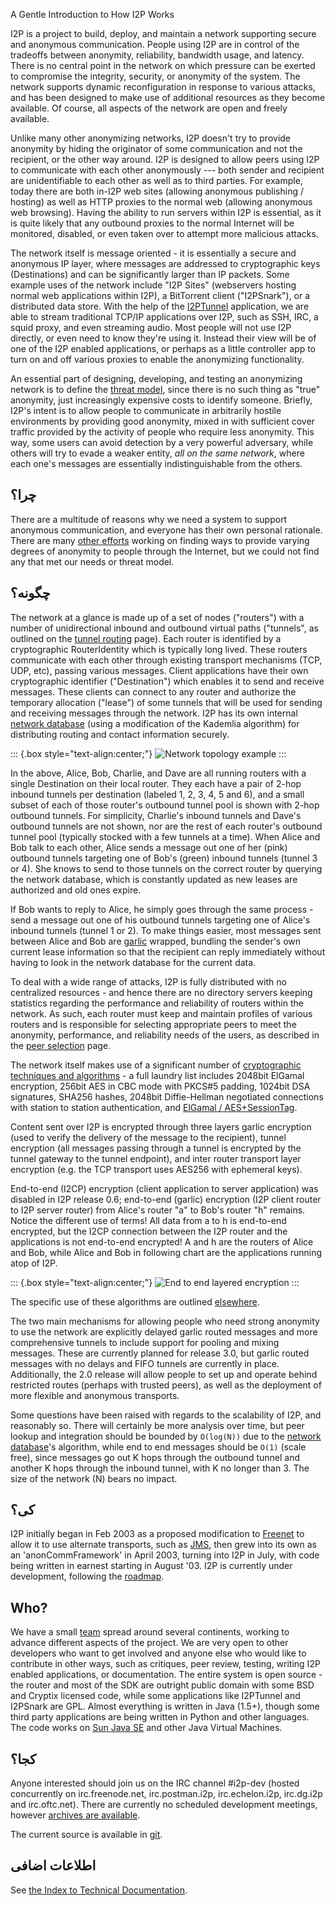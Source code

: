  A Gentle
Introduction to How I2P Works 

I2P is a project to build, deploy, and maintain a network supporting
secure and anonymous communication. People using I2P are in control of
the tradeoffs between anonymity, reliability, bandwidth usage, and
latency. There is no central point in the network on which pressure can
be exerted to compromise the integrity, security, or anonymity of the
system. The network supports dynamic reconfiguration in response to
various attacks, and has been designed to make use of additional
resources as they become available. Of course, all aspects of the
network are open and freely available.

Unlike many other anonymizing networks, I2P doesn\'t try to provide
anonymity by hiding the originator of some communication and not the
recipient, or the other way around. I2P is designed to allow peers using
I2P to communicate with each other anonymously --- both sender and
recipient are unidentifiable to each other as well as to third parties.
For example, today there are both in-I2P web sites (allowing anonymous
publishing / hosting) as well as HTTP proxies to the normal web
(allowing anonymous web browsing). Having the ability to run servers
within I2P is essential, as it is quite likely that any outbound proxies
to the normal Internet will be monitored, disabled, or even taken over
to attempt more malicious attacks.

The network itself is message oriented - it is essentially a secure and
anonymous IP layer, where messages are addressed to cryptographic keys
(Destinations) and can be significantly larger than IP packets. Some
example uses of the network include \"I2P Sites\" (webservers hosting
normal web applications within I2P), a BitTorrent client (\"I2PSnark\"),
or a distributed data store. With the help of the
[I2PTunnel]() application, we are able to
stream traditional TCP/IP applications over I2P, such as SSH, IRC, a
squid proxy, and even streaming audio. Most people will not use I2P
directly, or even need to know they\'re using it. Instead their view
will be of one of the I2P enabled applications, or perhaps as a little
controller app to turn on and off various proxies to enable the
anonymizing functionality.

An essential part of designing, developing, and testing an anonymizing
network is to define the [threat model](),
since there is no such thing as \"true\" anonymity, just increasingly
expensive costs to identify someone. Briefly, I2P\'s intent is to allow
people to communicate in arbitrarily hostile environments by providing
good anonymity, mixed in with sufficient cover traffic provided by the
activity of people who require less anonymity. This way, some users can
avoid detection by a very powerful adversary, while others will try to
evade a weaker entity, *all on the same network*, where each one\'s
messages are essentially indistinguishable from the others.

## چرا؟

There are a multitude of reasons why we need a system to support
anonymous communication, and everyone has their own personal rationale.
There are many [other efforts]() working on
finding ways to provide varying degrees of anonymity to people through
the Internet, but we could not find any that met our needs or threat
model.

## چگونه؟

The network at a glance is made up of a set of nodes (\"routers\") with
a number of unidirectional inbound and outbound virtual paths
(\"tunnels\", as outlined on the [tunnel
routing]() page). Each router is
identified by a cryptographic RouterIdentity which is typically long
lived. These routers communicate with each other through existing
transport mechanisms (TCP, UDP, etc), passing various messages. Client
applications have their own cryptographic identifier (\"Destination\")
which enables it to send and receive messages. These clients can connect
to any router and authorize the temporary allocation (\"lease\") of some
tunnels that will be used for sending and receiving messages through the
network. I2P has its own internal [network
database]() (using a modification of the Kademlia
algorithm) for distributing routing and contact information securely.

::: {.box style="text-align:center;"}
![Network topology
example](images/net.png "Network topology example")
:::

In the above, Alice, Bob, Charlie, and Dave are all running routers with
a single Destination on their local router. They each have a pair of
2-hop inbound tunnels per destination (labeled 1, 2, 3, 4, 5 and 6), and
a small subset of each of those router\'s outbound tunnel pool is shown
with 2-hop outbound tunnels. For simplicity, Charlie\'s inbound tunnels
and Dave\'s outbound tunnels are not shown, nor are the rest of each
router\'s outbound tunnel pool (typically stocked with a few tunnels at
a time). When Alice and Bob talk to each other, Alice sends a message
out one of her (pink) outbound tunnels targeting one of Bob\'s (green)
inbound tunnels (tunnel 3 or 4). She knows to send to those tunnels on
the correct router by querying the network database, which is constantly
updated as new leases are authorized and old ones expire.

If Bob wants to reply to Alice, he simply goes through the same
process - send a message out one of his outbound tunnels targeting one
of Alice\'s inbound tunnels (tunnel 1 or 2). To make things easier, most
messages sent between Alice and Bob are
[garlic]() wrapped, bundling the
sender\'s own current lease information so that the recipient can reply
immediately without having to look in the network database for the
current data.

To deal with a wide range of attacks, I2P is fully distributed with no
centralized resources - and hence there are no directory servers keeping
statistics regarding the performance and reliability of routers within
the network. As such, each router must keep and maintain profiles of
various routers and is responsible for selecting appropriate peers to
meet the anonymity, performance, and reliability needs of the users, as
described in the [peer selection]() page.

The network itself makes use of a significant number of [cryptographic
techniques and algorithms]() - a full
laundry list includes 2048bit ElGamal encryption, 256bit AES in CBC mode
with PKCS#5 padding, 1024bit DSA signatures, SHA256 hashes, 2048bit
Diffie-Hellman negotiated connections with station to station
authentication, and [ElGamal /
AES+SessionTag]().

Content sent over I2P is encrypted through three layers garlic
encryption (used to verify the delivery of the message to the
recipient), tunnel encryption (all messages passing through a tunnel is
encrypted by the tunnel gateway to the tunnel endpoint), and inter
router transport layer encryption (e.g. the TCP transport uses AES256
with ephemeral keys).

End-to-end (I2CP) encryption (client application to server application)
was disabled in I2P release 0.6; end-to-end (garlic) encryption (I2P
client router to I2P server router) from Alice\'s router \"a\" to Bob\'s
router \"h\" remains. Notice the different use of terms! All data from a
to h is end-to-end encrypted, but the I2CP connection between the I2P
router and the applications is not end-to-end encrypted! A and h are the
routers of Alice and Bob, while Alice and Bob in following chart are the
applications running atop of I2P.

::: {.box style="text-align:center;"}
![End to end layered
encryption](images/endToEndEncryption.png "End to end layered encryption")
:::

The specific use of these algorithms are outlined
[elsewhere]().

The two main mechanisms for allowing people who need strong anonymity to
use the network are explicitly delayed garlic routed messages and more
comprehensive tunnels to include support for pooling and mixing
messages. These are currently planned for release 3.0, but garlic routed
messages with no delays and FIFO tunnels are currently in place.
Additionally, the 2.0 release will allow people to set up and operate
behind restricted routes (perhaps with trusted peers), as well as the
deployment of more flexible and anonymous transports.

Some questions have been raised with regards to the scalability of I2P,
and reasonably so. There will certainly be more analysis over time, but
peer lookup and integration should be bounded by `O(log(N))` due to the
[network database]()\'s algorithm, while end to
end messages should be `O(1)` (scale free), since messages go out K hops
through the outbound tunnel and another K hops through the inbound
tunnel, with K no longer than 3. The size of the network (N) bears no
impact.

## کی؟

I2P initially began in Feb 2003 as a proposed modification to
[Freenet](http://freenetproject.org) to allow it to use alternate
transports, such as [JMS](), then grew into its own
as an \'anonCommFramework\' in April 2003, turning into I2P in July,
with code being written in earnest starting in August \'03. I2P is
currently under development, following the
[roadmap]().

## Who?

We have a small [team]() spread around several
continents, working to advance different aspects of the project. We are
very open to other developers who want to get involved and anyone else
who would like to contribute in other ways, such as critiques, peer
review, testing, writing I2P enabled applications, or documentation. The
entire system is open source - the router and most of the SDK are
outright public domain with some BSD and Cryptix licensed code, while
some applications like I2PTunnel and I2PSnark are GPL. Almost everything
is written in Java (1.5+), though some third party applications are
being written in Python and other languages. The code works on [Sun Java
SE](http://java.com/en/) and other Java Virtual Machines.

## کجا؟

Anyone interested should join us on the IRC channel #i2p-dev (hosted
concurrently on irc.freenode.net, irc.postman.i2p, irc.echelon.i2p,
irc.dg.i2p and irc.oftc.net). There are currently no scheduled
development meetings, however [archives are
available]().

The current source is available in [git]().

## اطلاعات اضافی

See [the Index to Technical Documentation]().



